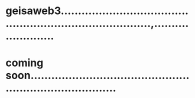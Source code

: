 # geisaweb3...............................................................................,........................
# coming soon..............................................................................
